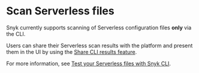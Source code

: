 # Scan Serverless files

Snyk currently supports scanning of Serverless configuration files **only** via the CLI.

Users can share their Serverless scan results with the platform and present them in the UI by using the [Share CLI results feature](../snyk-cli-for-infrastructure-as-code/share-cli-results-with-the-snyk-web-ui.md).

For more information, see [Test your Serverless files with Snyk CLI](../snyk-cli-for-infrastructure-as-code/test-your-iac-files/test-your-serverless-files-with-snyk-cli.md).
